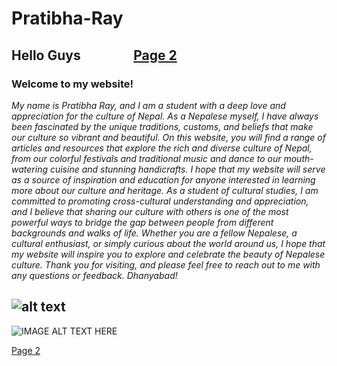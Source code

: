 # Pratibha-Ray
## Hello Guys &nbsp; &nbsp; &nbsp; &nbsp; &nbsp; &nbsp; &nbsp; &nbsp; [Page 2](https://pratibharay.github.io/Pratibha-Ray/nepalese-culture)                                                                      
### Welcome to my website!
*My name is Pratibha Ray, and I am a student with a deep love and appreciation for the culture of Nepal. As a Nepalese myself, I have always been fascinated by the unique traditions, customs, and beliefs that make our culture so vibrant and beautiful. On this website, you will find a range of articles and resources that explore the rich and diverse culture of Nepal, from our colorful festivals and traditional music and dance to our mouth-watering cuisine and stunning handicrafts. I hope that my website will serve as a source of inspiration and education for anyone interested in learning more about our culture and heritage. As a student of cultural studies, I am committed to promoting cross-cultural understanding and appreciation, and I believe that sharing our culture with others is one of the most powerful ways to bridge the gap between people from different backgrounds and walks of life. Whether you are a fellow Nepalese, a cultural enthusiast, or simply curious about the world around us, I hope that my website will inspire you to explore and celebrate the beauty of Nepalese culture. Thank you for visiting, and please feel free to reach out to me with any questions or feedback. Dhanyabad!*

![alt text](https://play-lh.googleusercontent.com/phUhJzNvyZTpbUhQmN3oaj0bHL0pQ_tOeBLjlF_l9z8qK7zogZbYO0ttd3jTGTHdAQ=w240-h480-rw)
---
![IMAGE ALT TEXT HERE](https://play-lh.googleusercontent.com/phUhJzNvyZTpbUhQmN3oaj0bHL0pQ_tOeBLjlF_l9z8qK7zogZbYO0ttd3jTGTHdAQ=w240-h480-rw)


 [Page 2](https://pratibharay.github.io/Pratibha-Ray/nepalese-culture)
